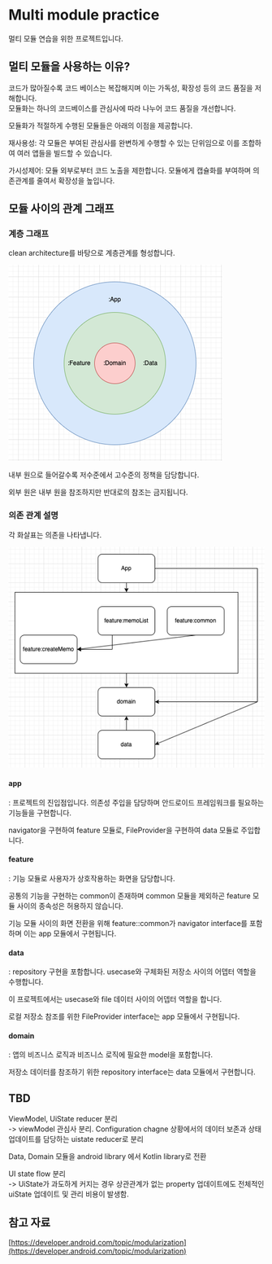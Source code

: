 # Multi module practice

멀티 모듈 연습을 위한 프로젝트입니다.

## 멀티 모듈을 사용하는 이유?

코드가 많아질수록 코드 베이스는 복잡해지며 이는 가독성, 확장성 등의 코드 품질을 저해합니다.  
모듈화는 하나의 코드베이스를 관심사에 따라 나누어 코드 품질을 개선합니다.

모듈화가 적절하게 수행된 모듈들은 아래의 이점을 제공합니다.

재사용성: 각 모듈은 부여된 관심사를 완변하게 수행할 수 있는 단위임으로 이를 조합하여 여러 앱들을 빌드할 수 있습니다.

가시성제어: 모듈 외부로부터 코드 노출을 제한합니다. 모듈에게 캡슐화를 부여하며 의존관계를 줄여서 확장성을 높입니다.

## 모듈 사이의 관계 그래프

### 계층 그래프

clean architecture를 바탕으로 계층관계를 형성합니다.

<img src="images/layer.png" />  

내부 원으로 들어갈수록 저수준에서 고수준의 정책을 담당합니다.

외부 원은 내부 원을 참조하지만 반대로의 참조는 금지됩니다.

### 의존 관계 설명

각 화살표는 의존을 나타냅니다.

<img src="images/dependencies.png" />  

#### app
: 프로젝트의 진입점입니다. 의존성 주입을 담당하며 안드로이드 프레임워크를 필요하는 기능들을 구현합니다.

navigator을 구현하여 feature 모듈로, FileProvider을 구현하여 data 모듈로 주입합니다.

#### feature
: 기능 모듈로 사용자가 상호작용하는 화면을 담당합니다.

공통의 기능을 구현하는 common이 존재하며 common 모듈을 제외하곤 feature 모듈 사이의 종속성은 허용하지 않습니다.

기능 모듈 사이의 화면 전환을 위해 feature::common가 navigator interface를 포함하며 이는 app 모듈에서 구현됩니다.

#### data
: repository 구현을 포함합니다. usecase와 구체화된 저장소 사이의 어뎁터 역할을 수행합니다.

이 프로젝트에서는 usecase와 file 데이터 사이의 어뎁터 역할을 합니다.

로컬 저장소 참조를 위한 FileProvider interface는 app 모듈에서 구현됩니다.

#### domain
: 앱의 비즈니스 로직과 비즈니스 로직에 필요한 model을 포함합니다.

저장소 데이터를 참조하기 위한 repository interface는 data 모듈에서 구현합니다.

## TBD

ViewModel, UiState reducer 분리   
-> viewModel 관심사 분리. Configuration chagne 상황에서의 데이터 보존과 상태 업데이트를 담당하는 uistate reducer로 분리

Data, Domain 모듈을 android library 에서 Kotlin library로 전환   

UI state flow 분리   
-> UiState가 과도하게 커지는 경우 상관관계가 없는 property 업데이트에도 전체적인 uiState 업데이트 및 관리 비용이 발생함. 


## 참고 자료

[https://developer.android.com/topic/modularization](https://developer.android.com/topic/modularization)







